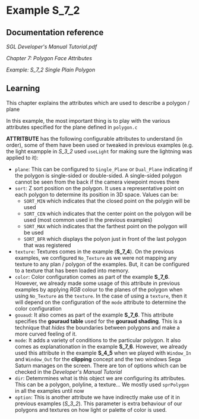 # Example S_7_2
 
## Documentation reference

_SGL Developer's Manual Tutorial.pdf_

_Chapter 7: Polygon Face Attributes_

_Example: S_7_2 Single Plain Polygon_

## Learning  

This chapter explains the attributes which are used to describe a polygon / plane

In this example, the most important thing is to play with the various attributes specified for the plane defined in `polygon.c`

**ATTRITBUTE** has the following configurable attributes to understand (in order), some of them have been used or tweaked in previous examples (e.g. the light exampple in *S_3_2* used `useLight` for making sure the lightning was applied to it):

- `plane`: This can be configured to `Single_Plane` or `Dual_Plane` indicating if the polygon is single-sided or double-sided. A single-sided polygon cannot be seen from the back if the camera viewpoint moves there
- `sort`: Z sort position on the polygon. It uses a representative point on each polygon to determine its position in 3D space. Values can be:
    - `SORT_MIN` which indicates that the closed point on the polygin will be used
    - `SORT_CEN` which indicates that the center point on the polygon will be used (most common used in the previous examples)
    - `SORT_MAX` which indicates that the farthest point on the polygon will be used
    - `SORT_BFR` which displays the polyon just in front of the last polygon that was registered
- `texture`: Textures comes in the example (**S_7_4**). On the previous examples, we configured `No_Texture` as we were not mapping any texture to any plan / polygon of the examples. But, it can be configured to a texture that has been loaded into memory.
- `color`: Color configuration comes as part of the example **S_7_6**. However, we already made some usage of this attribute in previous examples by applying *RGB* colour to the planes of the polygon when using `No_Texture` as the `texture`. In the case of using a `texture`, then it will depend on the configuration of the `mode` attribute to determine the color configuration
- `gouaud`: It also comes as part of the example **S_7_6**. This attribute specifies the **gouraud table** used for the **gouraud shading**. This is a technique that *hides* the boundaries between polygons and make a more curved feeling of it. 
- `mode`: It adds a variety of conditions to the particular polygon. It also comes as explanationation in the example **S_7_6**. However, we already used this attribute in the example **S_4_5** when we played with `Window_In` and `Window_Out` for the **clipping** concept and the two windows Sega Saturn manages on the screen. There are ton of options which can be checked in the *Developer's Manual Tutorial*
- `dir`: Detemrmines what is this object we are configuring its attributes. This can be a polygon, polyline, a texture... We mostly used `sprPolygon` in all the examples until now
- `option`: This is another attribute we have indirectly make use of it in previous examples (*S_3_2*). This parameter is extra behaviour of our polygons and textures on how light or palette of color is used.
